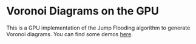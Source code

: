 # Voronoi Diagrams on the GPU

This is a GPU implementation of the Jump Flooding algorithm to generate Voronoi diagrams. You can find some demos [here](http://www.comp.nus.edu.sg/~tants/jfa.html). 